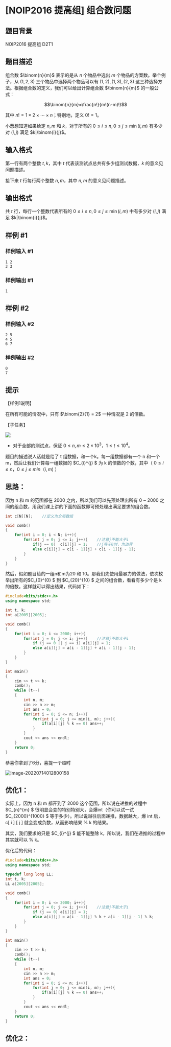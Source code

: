 # [NOIP2016 提高组] 组合数问题

## 题目背景

NOIP2016 提高组 D2T1

## 题目描述

组合数 $\binom{n}{m}$ 表示的是从 $n$ 个物品中选出 $m$ 个物品的方案数。举个例子，从 $(1,2,3)$ 三个物品中选择两个物品可以有 $(1,2),(1,3),(2,3)$ 这三种选择方法。根据组合数的定义，我们可以给出计算组合数 $\binom{n}{m}$ 的一般公式：

$$\binom{n}{m}=\frac{n!}{m!(n-m)!}$$

其中 $n!=1\times2\times\cdots\times n$；特别地，定义 $0!=1$。

小葱想知道如果给定 $n,m$ 和 $k$，对于所有的 $0\leq i\leq n,0\leq j\leq \min \left ( i, m \right )$ 有多少对 $(i,j)$ 满足 $k|\binom{i}{j}$。

## 输入格式

第一行有两个整数 $t,k$，其中 $t$ 代表该测试点总共有多少组测试数据，$k$ 的意义见问题描述。

接下来 $t$ 行每行两个整数 $n,m$，其中 $n,m$ 的意义见问题描述。

## 输出格式

共 $t$ 行，每行一个整数代表所有的 $0\leq i\leq n,0\leq j\leq \min \left ( i, m \right )$ 中有多少对 $(i,j)$ 满足 $k|\binom{i}{j}$。

## 样例 #1

### 样例输入 #1

```
1 2
3 3
```

### 样例输出 #1

```
1
```

## 样例 #2

### 样例输入 #2

```
2 5
4 5
6 7
```

### 样例输出 #2

```
0
7
```

## 提示

【样例1说明】

在所有可能的情况中，只有 $\binom{2}{1} = 2$ 一种情况是 $2$ 的倍数。

【子任务】

![](https://cdn.luogu.com.cn/upload/pic/3457.png)

- 对于全部的测试点，保证 $0 \leq n, m \leq 2 \times 10^3$，$1 \leq t \leq 10^4$。



题目的描述说人话就是给了 t 组数据，和一个k。每一组数据都有一个 n 和一个 m，然后让我们计算每一组数据的 $C_{i}^{j} $ 为 k 的倍数的个数，其中（ $0 \leq i \leq n$，$0 \leq j \leq min（i,m)$ ）

## 思路：

因为 n 和 m 的范围都在 2000 之内，所以我们可以先预处理出所有 0 ~ 2000 之间的组合数，用我们课上讲的下面的函数即可预处理出满足要求的组合数。

```c++
int c[N][N];    //定义为全局数组

void comb()
{
    for(int i = 0; i < N; i++){
        for(int j = 0; j <= i; j++){    //注意j不能大于i
            if(j == 0)  c[i][j] = 1;    //j等于0时，为边界
            else c[i][j] = c[i - 1][j] + c[i - 1][j - 1];
        }
    }
}
```

然后，假如题目给的一组n和m为20 和 10。那我们先使用最暴力的做法，依次枚举出所有的$C_{0}^{0} $ 到 $C_{20}^{10} $ 之间的组合数，看看有多少个是 k 的倍数。这样就可以得出结果，代码如下：

```c++
#include<bits/stdc++.h>
using namespace std;

int t, k;
int a[2005][2005];

void comb()
{
    for(int i = 0; i <= 2000; i++){
        for(int j = 0; j <= i; j++){    //注意j不能大于i
            if (j == 0 || j == i) a[i][j] = 1;
            else a[i][j] = a[i - 1][j] + a[i - 1][j - 1];
        }
    }
}

int main()
{
    cin >> t >> k;
    comb();
    while (t--)
    {
        int n, m;
        cin >> n >> m;
        int ans = 0;
        for(int i = 0; i <= n; i++){
            for(int j = 0; j <= min(i, m); j++){
                if(a[i][j] % k == 0) ans++;
            }
        }   
        cout << ans << endl;
    }
    return 0;
}
```

恭喜你拿到了6分，喜提一个超时

![image-20220714012800158](C:\Users\19241\AppData\Roaming\Typora\typora-user-images\image-20220714012800158.png)



## 优化1：

实际上，因为 n 和 m 都开到了 2000 这个范围，所以说在递推的过程中 $C_{n}^{m} $ 很明显会变的特别特别大，会爆int（你可以试一试 $C_{2000}^{1000} $ 等于多少）。所以说越往后面递推，数据越大，爆 int 后，c[ i ] [ j ] 就会变成负数，从而影响结果 % k 的结果。

其实，我们要求的只是 $C_{i}^{j} $ 能不能整除 k，所以说，我们在递推的过程中其实就可以 % k。

优化后的代码：

```c++
#include<bits/stdc++.h>
using namespace std;

typedef long long LL;
int t, k;
LL a[2005][2005];

void comb()
{
    for(int i = 0; i <= 2000; i++){
        for(int j = 0; j <= i; j++){    //注意j不能大于i
            if (j == 0) a[i][j] = 1;
            else a[i][j] = a[i - 1][j] % k + a[i - 1][j - 1] % k;
        }
    }
}

int main()
{
    cin >> t >> k;
    comb();
    while (t--)
    {
        int n, m;
        cin >> n >> m;
        int ans = 0;
        for(int i = 0; i <= n; i++){
            for(int j = 0; j <= min(i, m); j++){
                if(a[i][j] % k == 0) ans++;
            }
        }   
        cout << ans << endl;
    }
    return 0;
}
```



## 优化2：

